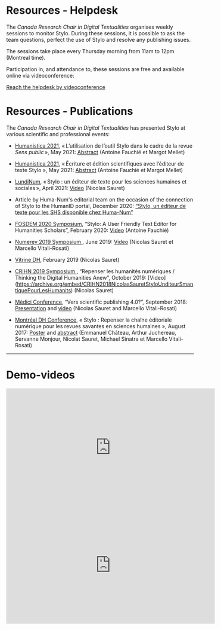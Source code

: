# Resources - Helpdesk

The *Canada Research Chair in Digital Textualities* organises weekly sessions to monitor Stylo. During these sessions, it is possible to ask the team questions, perfect the use of Stylo and resolve any publishing issues.

The sessions take place every Thursday morning from 11am to 12pm (Montreal time).

Participation in, and attendance to, these sessions are free and available online via videoconference: 

<a class="btn btn-info" href="https://meet.jit.si/stylo" role="button">Reach the helpdesk by videoconference</a> 

# Resources - Publications

The *Canada Research Chair in Digital Textualities* has presented Stylo at various scientific and professional events:

- [Humanistica 2021](https://humanistica2021.sciencesconf.org), « L’utilisation de l’outil Stylo dans le cadre de la revue *Sens public* », May 2021: [Abstract](https://humanistica2021.sciencesconf.org/340826) (Antoine Fauchié et Margot Mellet)

- [Humanistica 2021](https://humanistica2021.sciencesconf.org), « Écriture et édition scientifiques avec l’éditeur de texte Stylo », May 2021: [Abstract](https://humanistica2021.sciencesconf.org/340911) (Antoine Fauchié et Margot Mellet)

- [LundiNum](https://agenda.inha.fr/events/stylo-un-editeur-de-texte-pour-les-sciences-humaines-et-sociales), « Stylo : un éditeur de texte pour les sciences humaines et sociales », April 2021: [Video](https://www.youtube.com/watch?v=ATvCk6NSpdQ&list=PLsl8NWzVv6T2CQFtBOfnlA_EKLFeCFSUG) (Nicolas Sauret)

- Article by Huma-Num's editorial team on the occasion of the connection of Stylo to the HumanID portal, December 2020: [“Stylo, un éditeur de texte pour les SHS disponible chez Huma-Num”](https://humanum.hypotheses.org/6311)

- [FOSDEM 2020 Symposium](https://archive.fosdem.org/2020/), “Stylo: A User Friendly Text Editor for Humanities Scholars”, February 2020: [Video](https://youtu.be/OymvZQpkFAM) (Antoine Fauchié)

- [Numerev 2019 Symposium ](https://numerev.com/agenda.id-9.html), June 2019: [Video](https://youtu.be/-WHoTXw6Two?t=20878) (Nicolas Sauret et Marcello Vitali-Rosati)

- [Vitrine DH](https://crihn.openum.ca/nouvelles/2018/12/01/vitrine-hn-dh-showcase-2019/), February 2019 (Nicolas Sauret)

- [CRIHN 2019 Symposium ](https://www.crihn.org/colloque-2018/), “Repenser les humanités numériques / Thinking the Digital Humanities Anew”, October 2019: [Video] (https://archive.org/embed/CRIHN2018NicolasSauretStyloUnditeurSmantiquePourLesHumanits) (Nicolas Sauret)

- [Médici Conference](https://medici2018.sciencesconf.org/), “Vers scientific publishing 4.0?”, September 2018: [Presentation](https://ecrituresnumeriques.github.io/s_StyloMedici/) and [video](https://www.youtube.com/embed/qcwEqbcxBF8) (Nicolas Sauret and Marcello Vitali-Rosati)

- [Montréal DH Conference](https://dh2017.adho.org/program-2/abstracts/), « Stylo : Repenser la chaîne éditoriale numérique pour les revues savantes en sciences humaines », August 2017: [Poster](uploads/pdf/poster_Stylo_DH2017.pdf) and [abstract](https://dh2017.adho.org/abstracts/224/224.pdf) (Emmanuel Château, Arthur Juchereau, Servanne Monjour, Nicolat Sauret, Michael Sinatra et Marcello Vitali-Rosati)

---

# Demo-videos

<iframe width="560" height="315" src="https://archive.org/embed/stylo-doc-fr" frameborder="0" allow="accelerometer; autoplay; encrypted-media; gyroscope; picture-in-picture" allowfullscreen style="align:center;"></iframe>

<iframe width="560" height="315" src="https://www.youtube.com/embed/qcwEqbcxBF8" frameborder="0" allow="accelerometer; autoplay; encrypted-media; gyroscope; picture-in-picture" allowfullscreen style="align:center;"></iframe>
